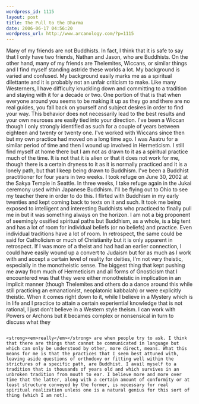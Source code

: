 ```yaml
--- 
wordpress_id: 1115
layout: post
title: The Pull to the Dharma
date: 2006-06-17 04:56:20
wordpress_url: http://www.arcanology.com/?p=1115
---
```

Many of my friends are not Buddhists. In fact, I think that it is safe to say that I only have two friends, Nathan and Jason, who are Buddhists. On the other hand, many of my friends are Thelemites, Wiccans, or similar things and I find myself standing astride these worlds a lot. My background is varied and confused. My background easily marks me as a spiritual dilettante and it is probably not an unfair criticism to make. Like many Westerners, I have difficulty knuckling down and committing to a tradition and staying with it for a decade or two. One portion of that is that when everyone around you seems to be making it up as they go and there are no real guides, you fall back on yourself and subject desires in order to find your way. This behavior does not necessarily lead to the best results and your own neuroses are easily tied into your direction. I've been a Wiccan though I only strongly identified as such for a couple of years between eighteen and twenty or twenty one. I've worked with Wiccans since then but my own practice had moved on a long time ago. I was Asatru for a similar period of time and then I wound up involved in Hermeticism. I still find myself at home there but I am not as drawn to it as a spiritual practice much of the time. It is not that it is alien or that it does not work for me, though there is a certain dryness to it as it is normally practiced and it is a lonely path, but that I keep being drawn to Buddhism. I've been a Buddhist practitioner for four years in two weeks. I took refuge on June 30, 2002 at the Sakya Temple in Seattle. In three weeks, I take refuge again in the Jukai ceremony used within Japanese Buddhism. I'll be flying out to Ohio to see my teacher there in order to do this. I flirted with Buddhism in my early twenties and kept coming back to texts on it and such. It took me being exposed to intelligent and interesting Buddhists who practiced to finally pull me in but it was something always on the horizon. I am not a big proponent of seemingly ossified spiritual paths but Buddhism, as a whole, is a big tent and has a lot of room for individual beliefs (or no beliefs) and practice. Even individual traditions have a lot of room. In retrospect, the same could be said for Catholicism or much of Christianity but it is only apparent in retrospect. If I was more of a theist and had had an earlier connection, I could have easily wound up a convert to Judaism but for as much as I work with and accept a certain level of reality for deities, I'm not very theistic, especially in the monotheistic sense. The biggest thing that kept pushing me away from much of Hermeticism and all forms of Gnosticism that I encountered was that they were either monotheistic in implication in an implicit manner (though Thelemites and others do a dance around this while still practicing an emanationist, neoplatonic kabbalah) or were explicitly theistic. When it comes right down to it, while I believe in a Mystery which is in life and I practice to attain a certain experiential knowledge that is not rational, I just don't believe in a Western style theism. I can work with Powers or Archons but it becames complex or nonsensical in turn to discuss what they 
                                                                                                                                                                                                                                                                                                                                                                                                                                                                                                                                                                                                                                                                                                                                                                                                
                                                                                                                                                                                                                                                                                                                                                                                                                                                                                                                                                                                                                                                                                                                                                                                                <strong><em>really</em></strong> are when people try to ask. I think that there are things that cannot be communicated in language but which can only be understood by other, more direct, means. What this means for me is that the practices that I seem best attuned with, leaving aside questions of orthodoxy or fitting well within the strictures of a specific path, are Buddhist. I avail myself to a tradition that is thousands of years old and which survives in an unbroken tradition from mouth to ear. I believe more and more over time that the latter, along with a certain amount of conformity or at least structure conveyed by the former, is necessary for real spiritual realization unless one is a natural genius for this sort of thing (which I am not).